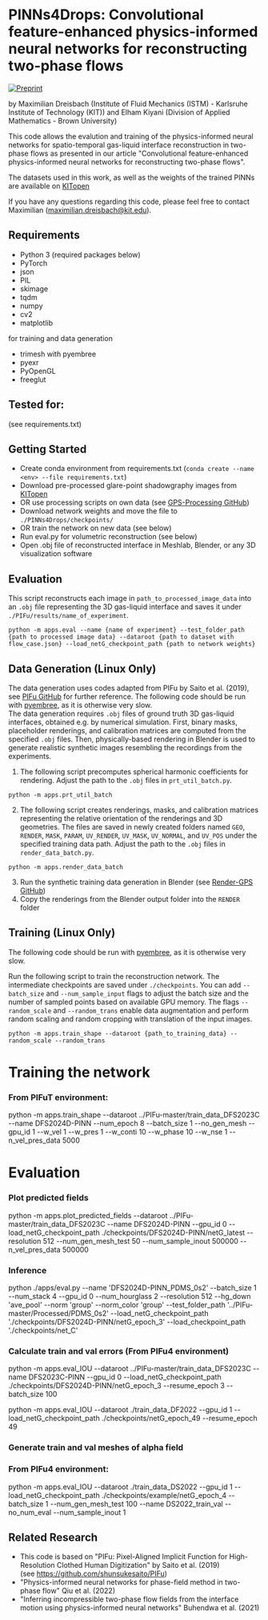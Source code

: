 # PINNs4Drops: Convolutional feature-enhanced physics-informed neural networks for reconstructing two-phase flows

[![Preprint](https://img.shields.io/badge/arxiv-preprint-blue)](https://arxiv.org/abs/2411.15949)

by Maximilian Dreisbach (Institute of Fluid Mechanics (ISTM) - Karlsruhe Institute of Technology (KIT))
and Elham Kiyani (Division of Applied Mathematics - Brown University)

This code allows the evalution and training of the physics-informed neural networks for spatio-temporal gas-liquid interface reconstruction in two-phase flows as presented 
in our article "Convolutional feature-enhanced physics-informed neural networks for reconstructing two-phase flows".

The datasets used in this work, as well as the weights of the trained PINNs are available on [KITopen](https://doi.org/10.35097/mmnxkbqqeye8p5tx)

If you have any questions regarding this code, please feel free to contact Maximilian (maximilian.dreisbach@kit.edu).

## Requirements
- Python 3 (required packages below)
- PyTorch
- json
- PIL
- skimage
- tqdm
- numpy
- cv2
- matplotlib

for training and data generation
- trimesh with pyembree
- pyexr
- PyOpenGL
- freeglut

## Tested for: 
(see requirements.txt)

## Getting Started
- Create conda environment from requirements.txt (`conda create --name <env> --file requirements.txt`)
- Download pre-processed glare-point shadowgraphy images from [KITopen](https://doi.org/10.35097/mmnxkbqqeye8p5tx)
- OR use processing scripts on own data (see [GPS-Processing GitHub](https://github.com/MaxDreisbach/GPS-Processing))
- Download network weights and move the file to `./PINNs4Drops/checkpoints/`
- OR train the network on new data (see below)
- Run eval.py for volumetric reconstruction (see below)
- Open .obj file of reconstructed interface in Meshlab, Blender, or any 3D visualization software 

## Evaluation
This script reconstructs each image in `path_to_processed_image_data` into an `.obj` file representing the 3D gas-liquid interface and saves it under `./PIFu/results/name_of_experiment`.

`python -m apps.eval --name {name of experiment} --test_folder_path {path to processed image data} --dataroot {path to dataset with flow_case.json} --load_netG_checkpoint_path {path to network weights}`




## Data Generation (Linux Only)
The data generation uses codes adapted from PIFu by Saito et al. (2019), see [PIFu GitHub](https://github.com/shunsukesaito/PIFu) for further reference.
The following code should be run with [pyembree](https://github.com/scopatz/pyembree), as it is otherwise very slow. \
The data generation requires `.obj` files of ground truth 3D gas-liquid interfaces, obtained e.g. by numerical simulation. 
First, binary masks, placeholder renderings, and calibration matrices are computed from the specified `.obj` files.
Then, physically-based rendering in Blender is used to generate realistic synthetic images resembling the recordings from the experiments.

1. The following script precomputes spherical harmonic coefficients for rendering. Adjust the path to the `.obj` files in `prt_util_batch.py`.
```
python -m apps.prt_util_batch
```
2. The following script creates renderings, masks, and calibration matrices representing the relative orientation of the renderings and 3D geometries. The files are saved in newly created folders named `GEO`, `RENDER`, `MASK`, `PARAM`, `UV_RENDER`, `UV_MASK`, `UV_NORMAL`, and `UV_POS` under the specified training data path. Adjust the path to the `.obj` files in `render_data_batch.py`.
```
python -m apps.render_data_batch
```
3. Run the synthetic training data generation in Blender (see [Render-GPS GitHub](https://github.com/MaxDreisbach/RenderGPS))
4. Copy the renderings from the Blender output folder into the `RENDER` folder

## Training (Linux Only)
The following code should be run with [pyembree](https://github.com/scopatz/pyembree), as it is otherwise very slow. 

Run the following script to train the reconstruction network. The intermediate checkpoints are saved under `./checkpoints`. You can add `--batch_size` and `--num_sample_input` flags to adjust the batch size and the number of sampled points based on available GPU memory. The flags `--random_scale` and `--random_trans` enable data augmentation and perform random scaling and random cropping with translation of the input images.
```
python -m apps.train_shape --dataroot {path_to_training_data} --random_scale --random_trans
```


# Training the network #
### From PIFuT environment:
python -m apps.train_shape --dataroot ../PIFu-master/train_data_DFS2023C --name DFS2024D-PINN --num_epoch 8 --batch_size 1 --no_gen_mesh --gpu_id 1 --w_vel 1 --w_pres 1 --w_conti 10 --w_phase 10 --w_nse 1 --n_vel_pres_data 5000

# Evaluation #
### Plot predicted fields
python -m apps.plot_predicted_fields --dataroot ../PIFu-master/train_data_DFS2023C --name DFS2024D-PINN --gpu_id 0 --load_netG_checkpoint_path ./checkpoints/DFS2024D-PINN/netG_latest --resolution 512 --num_gen_mesh_test 50 --num_sample_inout 500000 --n_vel_pres_data 500000

### Inference
python ./apps/eval.py --name 'DFS2024D-PINN_PDMS_0s2' --batch_size 1 --num_stack 4 --gpu_id 0 --num_hourglass 2 --resolution 512 --hg_down 'ave_pool' --norm 'group' --norm_color 'group' --test_folder_path '../PIFu-master/Processed/PDMS_0s2' --load_netG_checkpoint_path './checkpoints/DFS2024D-PINN/netG_epoch_3' --load_checkpoint_path './checkpoints/net_C'

### Calculate train and val errors (From PIFu4 environment)
python -m apps.eval_IOU --dataroot ../PIFu-master/train_data_DFS2023C --name DFS2023C-PINN --gpu_id 0 --load_netG_checkpoint_path ./checkpoints/DFS2024D-PINN/netG_epoch_3 --resume_epoch 3 --batch_size 100

python -m apps.eval_IOU --dataroot ./train_data_DF2022 --gpu_id 1 --load_netG_checkpoint_path ./checkpoints/netG_epoch_49 --resume_epoch 49

### Generate train and val meshes of alpha field
### From PIFu4 environment:
python -m apps.eval_IOU --dataroot ./train_data_DS2022 --gpu_id 1 --load_netG_checkpoint_path ./checkpoints/example/netG_epoch_4 --batch_size 1 --num_gen_mesh_test 100 --name DS2022_train_val --no_num_eval --num_sample_inout 1


## Related Research
- This code is based on "PIFu: Pixel-Aligned Implicit Function for High-Resolution Clothed Human Digitization" by Saito et al. (2019) \
(see https://github.com/shunsukesaito/PIFu)
- "Physics-informed neural networks for phase-field method in two-phase flow" Qiu et al. (2022)
- "Inferring incompressible two-phase flow fields from the interface motion using physics-informed neural networks" Buhendwa et al. (2021)




